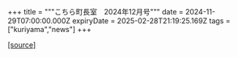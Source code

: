 +++
title = """こちら町長室　2024年12月号"""
date = 2024-11-29T07:00:00.000Z
expiryDate = 2025-02-28T21:19:25.169Z
tags = ["kuriyama","news"]
+++


[[source]](https://www.town.kuriyama.hokkaido.jp/site/mayor/30271.html)
